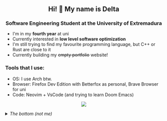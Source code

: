<h2 align="center"> Hi! 👋 My name is Delta </h2>
<h3 align="center" style="margin-bottom: 15px;">Software Engineering Student at the University of Extremadura</h3>

+ I'm in my **fourth year** at uni 
+ Currently interested in **low level software optimization**
+ I'm still trying to find my favourite programming language, but C++ or Rust are close to it
+ Currently building my ~~empty portfolio~~ website!

### Tools that I use:
+ OS: I use Arch btw.
+ Browser: Firefox Dev Edition with Betterfox as personal, Brave Browser for uni
+ Code: Neovim + VsCode (and trying to learn Doom Emacs)

<p align="center">
  <picture>
    <source
      srcset="https://github-readme-stats.vercel.app/api/top-langs/?username=deluwuta&show_icons=true&theme=ayu-mirage"
      media="(prefers-color-scheme: dark)"
    />
    <source
      srcset="https://github-readme-stats.vercel.app/api/top-langs/?username=deluwuta&show_icons=true&theme=catppuccin_latte"
      media="(prefers-color-scheme: light), (prefers-color-scheme: no-preference)"
    />
    <img src="https://github-readme-stats.vercel.app/api?username=anuraghazra&show_icons=true"/>
  </picture>
</p>

<!--
<picture>
  <source
    srcset="https://github-readme-stats.vercel.app/api?username=deluwuta&show_icons=true&theme=dark"
    media="(prefers-color-scheme: dark)"
  />
  <source
    srcset="https://github-readme-stats.vercel.app/api?username=anuraghazra&show_icons=true"
    media="(prefers-color-scheme: light), (prefers-color-scheme: no-preference)"
  />
  <img src="https://github-readme-stats.vercel.app/api?username=anuraghazra&show_icons=true" />
</picture>
-->

<details>
  <summary><i>The bottom (not me)</i></summary>
  
   **Discord** > simp_delta <br/>
   **Twitter** > [@ArchLinuxUser_](https://twitter.com/ArchUserBtw_) <br/>
   **Github** > 🦀? <br/>
   **Mail** > TODO! <br/>
   **Site** > WIP! <br/><br/>

</details>
